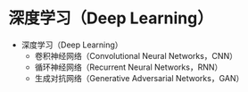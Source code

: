 # 深度学习（Deep Learning）

- 深度学习（Deep Learning）
  - 卷积神经网络（Convolutional Neural Networks，CNN）
  - 循环神经网络（Recurrent Neural Networks，RNN）
  - 生成对抗网络（Generative Adversarial Networks，GAN）
